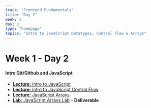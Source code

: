 ```yaml
---
track: "Frontend Fundamentals"
title: "Day 2"
week: 1
day: 2
type: "homepage"
topics: "Intro to JavaScript Datatypes, Control Flow & Arrays"
---
```



# Week 1 - Day 2

#### Intro Git/Github and JavaScript

- [**Lecture:** Intro to JavaScript](/frontend-fundamentals/week-1/day-2/lecture-materials/intro-to-javascript/)
- [**Lecture:** Intro to JavaScript Control Flow](/frontend-fundamentals/week-1/day-2/lecture-materials/intro-to-javascript-control-flow/)
- [**Lecture:** JavaScript Arrays](/frontend-fundamentals/week-1/day-2/lecture-materials/intro-to-javascript-arrays/)
- [**Lab**: JavaScript Arrays Lab](/frontend-fundamentals/week-1/day-2/labs/javascript-arrays-lab/) - **Deliverable**

<!--
<br>
<br>
<hr>
<br>
<br>

#### Lesson Recordings

- [**Intro to JavaScript**]()
- [**Intro to JavaScript Control Flow**]()
- [**Intro to JavaScript Arrays**]()
-->
